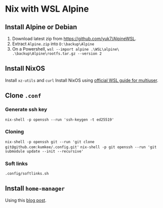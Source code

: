 # Nix with WSL Alpine

## Install Alpine or Debian
1. Download latest zip from https://github.com/yuk7/AlpineWSL.
2. Extract `Alpine.zip` into `D:\backup\Alpine`
3. On a Powershell, `wsl --import alpine .\WSL\alpine\ .\backup\Alpine\rootfs.tar.gz --version 2`

## Install NixOS
Install `xz-utils` and `curl`
Install NixOS using [official WSL guide for multiuser](https://nixos.org/download.html#nix-install-windows).

## Clone `.conf`

### Generate ssh key
`nix-shell -p openssh --run 'ssh-keygen -t ed25519'`
### Cloning

`nix-shell -p openssh git --run 'git clone git@github.com:kumkee/.config.git'`
`nix-shell -p git openssh --run 'git submodule update --init --recursive'`

### Soft links
`.config/softlinks.sh`


## Install `home-manager`
Using this [blog post](https://cbailey.co.uk/posts/a_minimal_nix_development_environment_on_wsl).
